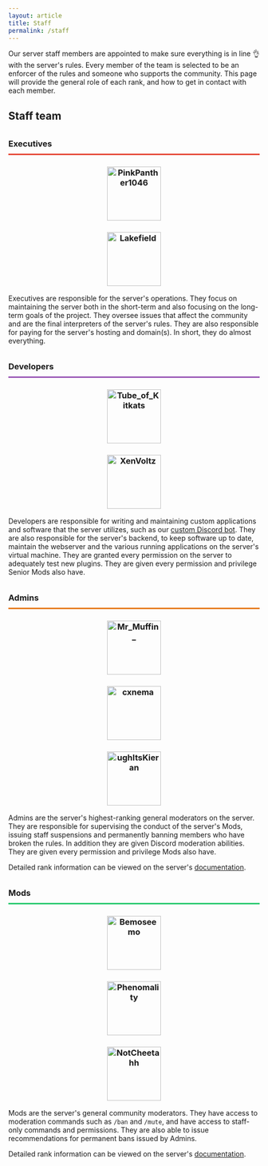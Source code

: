 ```yaml
---
layout: article
title: Staff
permalink: /staff
---
```


Our server staff members are appointed to make sure everything is in line 👌 with the server's rules. Every member of the team is selected to be an enforcer of the rules and someone who supports the community. This page will provide the general role of each rank, and how to get in contact with each member.

## Staff team

<h3 style="line-height: 2.5rem; border-bottom: 3px #E64A3A solid;">Executives</h3>
<center>
<div class="grid-container">
  <div class="grid grid--py-3">
    <div class="cell cell--6"><div><h3><a href="https://forum.darkst.one/u/Panther"><img src="https://crafatar.com/renders/head/6fa574108a8c46d7ab77476ed0cdbe20?&amp;overlay" alt="PinkPanther1046" width="108"></a></h3></div></div>
    <div class="cell cell--6"><div><h3><a href="https://forum.darkst.one/u/Lakefield"><img src="https://crafatar.com/renders/head/77ca708d0717449bae691c503296e133?&amp;overlay" alt="Lakefield" width="108"></a></h3></div></div>
  </div>
</div>
</center>

Executives are responsible for the server's operations. They focus on maintaining the server both in the short-term and also focusing on the long-term goals of the project. They oversee issues that affect the community and are the final interpreters of the server's rules. They are also responsible for paying for the server's hosting and domain(s). In short, they do almost everything.

<h3 style="line-height: 2.5rem; border-bottom: 3px #9B59B6 solid;">Developers</h3>
<center>
<div class="grid-container">
  <div class="grid grid--py-3">
    <div class="cell cell--6"><div><h3><a href="https://forum.darkst.one/u/root"><img src="https://crafatar.com/renders/head/eca5074c25da49bd8a8529ce598ccdf4?&amp;overlay" alt="Tube_of_Kitkats" width="108"></a></h3></div></div>
    <div class="cell cell--6"><div><h3><a href="https://forum.darkst.one/u/xen"><img src="https://crafatar.com/renders/head/ab9aee273b3748be804c6810d5c0a643?&amp;overlay" alt="XenVoltz" width="108"></a></h3></div></div>
  </div>
</div>
</center>

Developers are responsible for writing and maintaining custom applications and software that the server utilizes, such as our [custom Discord bot](https://github.com/darkstne/bot). They are also responsible for the server's backend, to keep software up to date, maintain the webserver and the various running applications on the server's virtual machine. They are granted every permission on the server to adequately test new plugins. They are given every permission and privilege Senior Mods also have.

<h3 style="line-height: 2.5rem; border-bottom: 3px #E67D21 solid;">Admins</h3>
<center>
<div class="grid-container">
  <div class="grid grid--py-3">
    <div class="cell cell--6"><div><h3><a href="https://forum.darkst.one/u/MrMuffin"><img src="https://crafatar.com/renders/head/ce74e1fa867041ddbfc89c0c02a8472a?&amp;overlay" alt="Mr_Muffin_" width="108"></a></h3></div></div>
    <div class="cell cell--6"><div><h3><a href="https://forum.darkst.one/u/cxnema"><img src="https://crafatar.com/renders/head/15fb6dd1642e4a619c3b390eb3e551a9?&amp;overlay" alt="cxnema" width="108"></a></h3></div></div>
    <div class="cell cell--6"><div><h3><a href="https://forum.darkst.one/u/kieran"><img src="https://crafatar.com/renders/head/a6165b3611634d98be74ec1c50aef789?&amp;overlay" alt="ughItsKieran" width="108"></a></h3></div></div>
  </div>
</div>
</center>

Admins are the server's highest-ranking general moderators on the server. They are responsible for supervising the conduct of the server's Mods, issuing staff suspensions and permanently banning members who have broken the rules. In addition they are given Discord moderation abilities. They are given every permission and privilege Mods also have.

Detailed rank information can be viewed on the server's [documentation](../docs).

<h3 style="line-height: 2.5rem; border-bottom: 3px #2BCA70 solid;">Mods</h3>
<center>
<div class="grid-container">
  <div class="grid grid--py-3">
    <div class="cell cell--6"><div><h3><a href="https://forum.darkst.one/u/Bemo"><img src="https://crafatar.com/renders/head/8a43ac7dc23948c9872ca09060704235?&amp;overlay" alt="Bemoseemo" width="108"></a></h3></div></div>
    <div class="cell cell--6"><div><h3><a href="https://forum.darkst.one/u/Pheno"><img src="https://crafatar.com/renders/head/dc7bd3dafd534ab3806b89d4d93aa72e?&amp;overlay" alt="Phenomality" width="108"></a></h3></div></div>
    <div class="cell cell--6"><div><h3><a href="https://forum.darkst.one/u/NotCheetahh"><img src="https://crafatar.com/renders/head/8d26d7faf62243cebf19155a1d8488d9?&amp;overlay" alt="NotCheetahh" width="108"></a></h3></div></div>
  </div>
</div>
</center>

Mods are the server's general community moderators. They have access to moderation commands such as `/ban` and `/mute`, and have access to staff-only commands and permissions. They are also able to issue recommendations for permanent bans issued by Admins.

Detailed rank information can be viewed on the server's [documentation](../docs).
